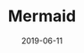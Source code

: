 ---
title: Mermaid
date: '2019-06-11'
thumb_image: images/mar-4yo/4-mar-mermaid.jpg
thumb_image_alt: Mermaid
image: images/mar-4yo/4-mar-mermaid.jpg
image_alt: Mermaid
template: project
---	